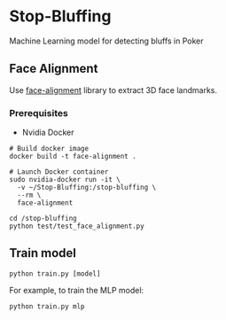 # Stop-Bluffing
Machine Learning model for detecting bluffs in Poker

## Face Alignment

Use [face-alignment](https://github.com/1adrianb/face-alignment) library to extract 3D face landmarks.

### Prerequisites

* Nvidia Docker

```
# Build docker image
docker build -t face-alignment .

# Launch Docker container
sudo nvidia-docker run -it \
  -v ~/Stop-Bluffing:/stop-bluffing \
  --rm \
  face-alignment

cd /stop-bluffing
python test/test_face_alignment.py
```

## Train model

```
python train.py [model]
```

For example, to train the MLP model:

```
python train.py mlp
```